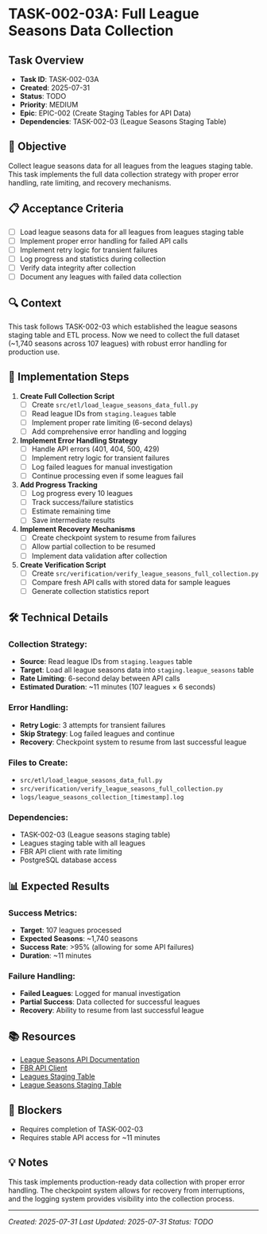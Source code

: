 # TASK-002-03A: Full League Seasons Data Collection

## Task Overview
- **Task ID**: TASK-002-03A
- **Created**: 2025-07-31
- **Status**: TODO
- **Priority**: MEDIUM
- **Epic**: EPIC-002 (Create Staging Tables for API Data)
- **Dependencies**: TASK-002-03 (League Seasons Staging Table)

## 🎯 Objective
Collect league seasons data for all leagues from the leagues staging table. This task implements the full data collection strategy with proper error handling, rate limiting, and recovery mechanisms.

## 📋 Acceptance Criteria
- [ ] Load league seasons data for all leagues from leagues staging table
- [ ] Implement proper error handling for failed API calls
- [ ] Implement retry logic for transient failures
- [ ] Log progress and statistics during collection
- [ ] Verify data integrity after collection
- [ ] Document any leagues with failed data collection

## 🔍 Context
This task follows TASK-002-03 which established the league seasons staging table and ETL process. Now we need to collect the full dataset (~1,740 seasons across 107 leagues) with robust error handling for production use.

## 📝 Implementation Steps

1. **Create Full Collection Script**
   - [ ] Create `src/etl/load_league_seasons_data_full.py`
   - [ ] Read league IDs from `staging.leagues` table
   - [ ] Implement proper rate limiting (6-second delays)
   - [ ] Add comprehensive error handling and logging

2. **Implement Error Handling Strategy**
   - [ ] Handle API errors (401, 404, 500, 429)
   - [ ] Implement retry logic for transient failures
   - [ ] Log failed leagues for manual investigation
   - [ ] Continue processing even if some leagues fail

3. **Add Progress Tracking**
   - [ ] Log progress every 10 leagues
   - [ ] Track success/failure statistics
   - [ ] Estimate remaining time
   - [ ] Save intermediate results

4. **Implement Recovery Mechanisms**
   - [ ] Create checkpoint system to resume from failures
   - [ ] Allow partial collection to be resumed
   - [ ] Implement data validation after collection

5. **Create Verification Script**
   - [ ] Create `src/verification/verify_league_seasons_full_collection.py`
   - [ ] Compare fresh API calls with stored data for sample leagues
   - [ ] Generate collection statistics report

## 🛠️ Technical Details

### Collection Strategy:
- **Source**: Read league IDs from `staging.leagues` table
- **Target**: Load all league seasons data into `staging.league_seasons` table
- **Rate Limiting**: 6-second delay between API calls
- **Estimated Duration**: ~11 minutes (107 leagues × 6 seconds)

### Error Handling:
- **Retry Logic**: 3 attempts for transient failures
- **Skip Strategy**: Log failed leagues and continue
- **Recovery**: Checkpoint system to resume from last successful league

### Files to Create:
- `src/etl/load_league_seasons_data_full.py`
- `src/verification/verify_league_seasons_full_collection.py`
- `logs/league_seasons_collection_[timestamp].log`

### Dependencies:
- TASK-002-03 (League seasons staging table)
- Leagues staging table with all leagues
- FBR API client with rate limiting
- PostgreSQL database access

## 📊 Expected Results

### Success Metrics:
- **Target**: 107 leagues processed
- **Expected Seasons**: ~1,740 seasons
- **Success Rate**: >95% (allowing for some API failures)
- **Duration**: ~11 minutes

### Failure Handling:
- **Failed Leagues**: Logged for manual investigation
- **Partial Success**: Data collected for successful leagues
- **Recovery**: Ability to resume from last successful league

## 📚 Resources
- [League Seasons API Documentation](src/api/endpoint_documentation/league_seasons.md)
- [FBR API Client](src/api/fbr_client.py)
- [Leagues Staging Table](src/database/create_leagues_staging.sql)
- [League Seasons Staging Table](src/database/create_league_seasons_staging.sql)

## 🚧 Blockers
- Requires completion of TASK-002-03
- Requires stable API access for ~11 minutes

## 💡 Notes
This task implements production-ready data collection with proper error handling. The checkpoint system allows for recovery from interruptions, and the logging system provides visibility into the collection process.

---
*Created: 2025-07-31*
*Last Updated: 2025-07-31*
*Status: TODO* 